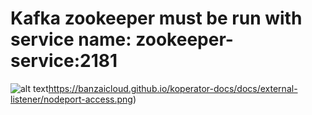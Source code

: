 # Kafka zookeeper must be run with service name: zookeeper-service:2181

![alt text](https://banzaicloud.github.io/koperator-docs/docs/external-listener/nodeport-access.png)https://banzaicloud.github.io/koperator-docs/docs/external-listener/nodeport-access.png)
